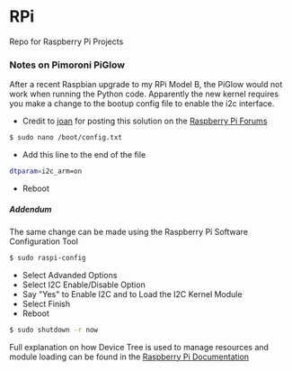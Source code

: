 # RPi
Repo for Raspberry Pi Projects

### Notes on Pimoroni PiGlow
After a recent Raspbian upgrade to my RPi Model B, the PiGlow
would not work when running the Python code. Apparently the new kernel requires
you make a change to the bootup config file to enable the i2c interface. 

- Credit to [joan] for posting this solution on the [Raspberry Pi Forums]

```sh
$ sudo nano /boot/config.txt
```
- Add this line to the end of the file

```sh
dtparam=i2c_arm=on
```
- Reboot

##### Addendum

The same change can be made using the Raspberry Pi Software Configuration Tool

```sh
$ sudo raspi-config
```

- Select Advanded Options
- Select I2C Enable/Disable Option
- Say "Yes" to Enable I2C and to Load the I2C Kernel Module
- Select Finish
- Reboot

```sh
$ sudo shutdown -r now
```

Full explanation on how Device Tree is used to manage resources and module loading
can be found in the [Raspberry Pi Documentation]

[Raspberry Pi Forums]: http://www.raspberrypi.org/forums/viewtopic.php?f=45&t=89936
[joan]: http://www.raspberrypi.org/forums/memberlist.php?mode=viewprofile&u=24295&sid=e0aae467fd643bffe5b71bee0e65af22
[Raspberry Pi Documentation]: http://www.raspberrypi.org/documentation/configuration/device-tree.md
